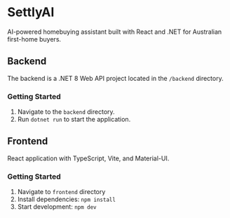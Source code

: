 # SettlyAI

AI-powered homebuying assistant built with React and .NET for Australian first-home buyers.

## Backend

The backend is a .NET 8 Web API project located in the `/backend` directory.

### Getting Started

1.  Navigate to the `backend` directory.
2.  Run `dotnet run` to start the application.

## Frontend

React application with TypeScript, Vite, and Material-UI.

### Getting Started

1. Navigate to `frontend` directory
2. Install dependencies: `npm install`
3. Start development: `npm dev`
